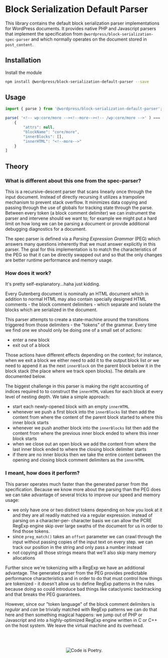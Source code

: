 # Block Serialization Default Parser

This library contains the default block serialization parser implementations for
WordPress documents. It provides native PHP and Javascript parsers that implement
the specification from `@wordpress/block-serialization-spec-parser` and which
normally operates on the document stored in `post_content`.

## Installation

Install the module

```bash
npm install @wordpress/block-serialization-default-parser --save
```

## Usage

```js
import { parse } from '@wordpress/block-serialization-default-parser';

parse( '<!-- wp:core/more --><!--more--><!-- /wp:core/more -->' ) === [
    {
        "attrs": null,
        "blockName": "core/more",
        "innerBlocks": [],
        "innerHTML": "<!--more-->"
    }
]
```

## Theory

### What is different about this one from the spec-parser?

This is a recursive-descent parser that scans linearly once through the input document.
Instead of directly recursing it utilizes a trampoline mechanism to prevent stack overflow.
It minimizes data copying and passing through the use of globals for tracking state through
the parse. Between every token (a block comment delimiter) we can instrument the parser
and intervene should we want to; for example we might put a hard limit on how long we can
be parsing a document or provide additional debugging diagnostics for a document.

The spec parser is defined via a _Parsing Expression Grammar_ (PEG) which answers many
questions inherently that we must answer explicitly in this parser. The goal for this
implementation is to match the characteristics of the PEG so that it can be directly
swapped out and so that the only changes are better runtime performance and memory usage.

### How does it work?

It's pretty self-explanatory...haha just kidding.

Every Gutenberg document is nominally an HTML document which in addition to normal HTML may
also contain specially designed HTML comments - the block comment delimiters - which separate
and isolate the blocks which are serialized in the document.

This parser attempts to create a state-machine around the transitions triggered from those
delimiters - the "tokens" of the grammar. Every time we find one we should only be doing
one of a small set of actions:

 - enter a new block
 - exit out of a block

Those actions have different effects depending on the context; for instance, when we exit a
block we either need to add it to the output block list _or_ we need to append it as the
next `innerBlock` on the parent block below it in the block stack (the place where we track
open blocks). The details are documented below.

The biggest challenge in this parser is making the right accounting of indices required to
to construct the `innerHTML` values for each block at every level of nesting depth. We take
a simple approach:

 - start each newly-opened block with an empty `innerHTML`
 - whenever we push a first block into the `innerBlocks` list then add the content from
where the content of the parent block started to where this inner block starts
 - whenever we push another block into the `innerBlocks` list then add the content from
where the previous inner block ended to where this inner block starts
 - when we close out an open block we add the content from where the last inner block
ended to where the closing block delimiter starts
 - if there are no inner blocks then we take the entire content between the opening and
closing block comment delimiters as the `innerHTML`

### I meant, how does it perform?

This parser operates much faster than the generated parser from the specification.
Because we know more about the parsing than the PEG does we can take advantage of several
tricks to improve our speed and memory usage:

 - we only have one or two distinct tokens depending on how you look at it and they are
all readily matched via a regular expression. instead of parsing on a character-per-
character basis we can allow the PCRE RegExp engine skip over large swaths of the
document for us in order to find those tokens.
 - since `preg_match()` takes an `offset` parameter we can crawl through the input
without passing copies of the input text on every step. we can track our position
in the string and only pass a number instead
 - not copying all those strings means that we'll also skip many memory allocations

Further since we're tokenizing with a RegExp we have an additional advantage. The
generated parser from the PEG provides predictable performance characteristics and in
order to do that must control how things are tokenized - it doesn't allow us to define
RegExp patterns in the rules because doing so could introduce bad things like
cataclysmic backtracking and that breaks the PEG guarantees.

However, since our "token language" of the block comment delimiters is _regular_ and
_can_ be trivially matched with RegExp patterns we can do that here and then something
magical happens: we jump out of PHP or Javascript and into a highly-optimized RegExp
engine written in C or C++ on the host system. We leave the virtual machine and its overhead.

<br/><br/><p align="center"><img src="https://s.w.org/style/images/codeispoetry.png?1" alt="Code is Poetry." /></p>
